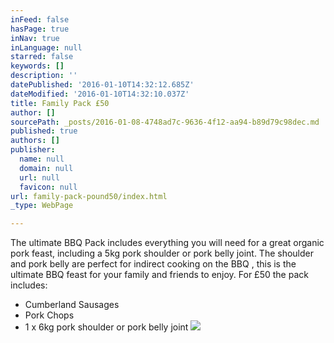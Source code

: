 ```yaml
---
inFeed: false
hasPage: true
inNav: true
inLanguage: null
starred: false
keywords: []
description: ''
datePublished: '2016-01-10T14:32:12.685Z'
dateModified: '2016-01-10T14:32:10.037Z'
title: Family Pack £50
author: []
sourcePath: _posts/2016-01-08-4748ad7c-9636-4f12-aa94-b89d79c98dec.md
published: true
authors: []
publisher:
  name: null
  domain: null
  url: null
  favicon: null
url: family-pack-pound50/index.html
_type: WebPage

---
```

The ultimate BBQ Pack includes everything you will need for a great organic pork feast, including a 5kg pork shoulder or pork belly joint. The
shoulder and pork belly are perfect for indirect cooking on the BBQ , this is
the ultimate BBQ feast for your family and friends to enjoy. For £50 the pack
includes:

* Cumberland Sausages
* Pork Chops
* 1 x 6kg pork shoulder or pork belly joint
![](https://the-grid-user-content.s3-us-west-2.amazonaws.com/865542f0-3a2a-4e39-ba98-d1dcba26416c.jpg)